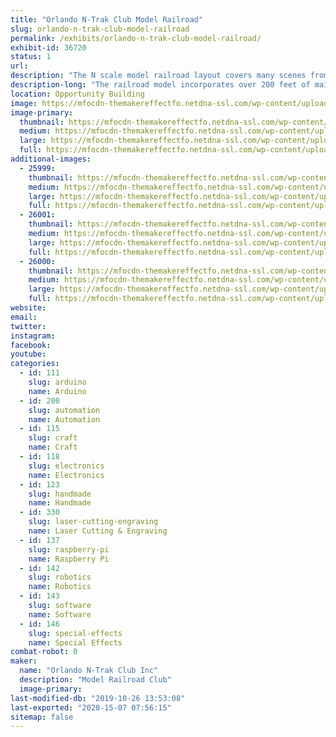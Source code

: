 ```yaml
---
title: "Orlando N-Trak Club Model Railroad"
slug: orlando-n-trak-club-model-railroad
permalink: /exhibits/orlando-n-trak-club-model-railroad/
exhibit-id: 36720
status: 1
url: 
description: "The N scale model railroad layout covers many scenes from Jacksonville, FL to Folkston, GA."
description-long: "The railroad model incorporates over 200 feet of mainline track depicting the route from Jacksonville, FL to Folkston, GA. Visitors drive trains past many well known landmarks, across rivers and thru wooded pine forests. Operation features such as control signals and crossing gates are controlled by various state of the art electronic technologies including Arduinos and Raspberry Pi. See and run trains on this national award winning layout"
location: Opportunity Building
image: https://mfocdn-themakereffectfo.netdna-ssl.com/wp-content/uploads/2016/07/Maker-Faire-B-1024x506.jpg
image-primary:
  thumbnail: https://mfocdn-themakereffectfo.netdna-ssl.com/wp-content/uploads/2016/07/Maker-Faire-B-150x150.jpg
  medium: https://mfocdn-themakereffectfo.netdna-ssl.com/wp-content/uploads/2016/07/Maker-Faire-B-300x148.jpg
  large: https://mfocdn-themakereffectfo.netdna-ssl.com/wp-content/uploads/2016/07/Maker-Faire-B-1024x506.jpg
  full: https://mfocdn-themakereffectfo.netdna-ssl.com/wp-content/uploads/2016/07/Maker-Faire-B.jpg
additional-images:
  - 25999:
    thumbnail: https://mfocdn-themakereffectfo.netdna-ssl.com/wp-content/uploads/2018/07/36002525_10216474822682821_7639903068963733504_o-150x150.jpg
    medium: https://mfocdn-themakereffectfo.netdna-ssl.com/wp-content/uploads/2018/07/36002525_10216474822682821_7639903068963733504_o-300x199.jpg
    large: https://mfocdn-themakereffectfo.netdna-ssl.com/wp-content/uploads/2018/07/36002525_10216474822682821_7639903068963733504_o-1024x681.jpg
    full: https://mfocdn-themakereffectfo.netdna-ssl.com/wp-content/uploads/2018/07/36002525_10216474822682821_7639903068963733504_o.jpg
  - 26001:
    thumbnail: https://mfocdn-themakereffectfo.netdna-ssl.com/wp-content/uploads/2018/07/36199906_10216474813562593_5590812083718455296_o-150x150.jpg
    medium: https://mfocdn-themakereffectfo.netdna-ssl.com/wp-content/uploads/2018/07/36199906_10216474813562593_5590812083718455296_o-300x199.jpg
    large: https://mfocdn-themakereffectfo.netdna-ssl.com/wp-content/uploads/2018/07/36199906_10216474813562593_5590812083718455296_o-1024x681.jpg
    full: https://mfocdn-themakereffectfo.netdna-ssl.com/wp-content/uploads/2018/07/36199906_10216474813562593_5590812083718455296_o.jpg
  - 26000:
    thumbnail: https://mfocdn-themakereffectfo.netdna-ssl.com/wp-content/uploads/2018/07/36088188_10216474828442965_3055995258329366528_o-150x150.jpg
    medium: https://mfocdn-themakereffectfo.netdna-ssl.com/wp-content/uploads/2018/07/36088188_10216474828442965_3055995258329366528_o-300x199.jpg
    large: https://mfocdn-themakereffectfo.netdna-ssl.com/wp-content/uploads/2018/07/36088188_10216474828442965_3055995258329366528_o-1024x681.jpg
    full: https://mfocdn-themakereffectfo.netdna-ssl.com/wp-content/uploads/2018/07/36088188_10216474828442965_3055995258329366528_o.jpg
website: 
email: 
twitter: 
instagram: 
facebook: 
youtube: 
categories:
  - id: 111
    slug: arduino
    name: Arduino
  - id: 200
    slug: automation
    name: Automation
  - id: 115
    slug: craft
    name: Craft
  - id: 118
    slug: electronics
    name: Electronics
  - id: 123
    slug: handmade
    name: Handmade
  - id: 330
    slug: laser-cutting-engraving
    name: Laser Cutting & Engraving
  - id: 137
    slug: raspberry-pi
    name: Raspberry Pi
  - id: 142
    slug: robotics
    name: Robotics
  - id: 143
    slug: software
    name: Software
  - id: 146
    slug: special-effects
    name: Special Effects
combat-robot: 0
maker:
  name: "Orlando N-Trak Club Inc"
  description: "Model Railroad Club"
  image-primary: 
last-modified-db: "2019-10-26 13:53:08"
last-exported: "2020-15-07 07:56:15"
sitemap: false
---
```

